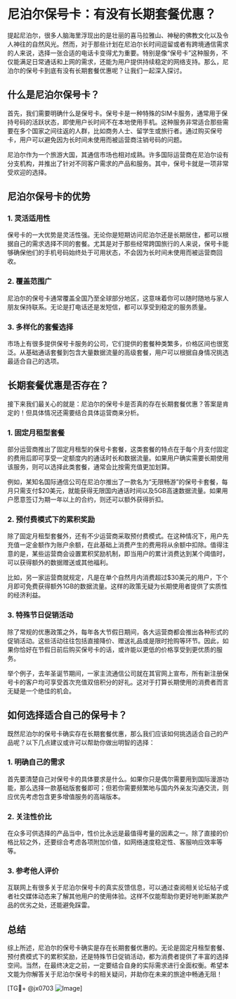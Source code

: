 # 尼泊尔保号卡：有没有长期套餐优惠？

提起尼泊尔，很多人脑海里浮现出的是壮丽的喜马拉雅山、神秘的佛教文化以及令人神往的自然风光。然而，对于那些计划在尼泊尔长时间逗留或者有跨境通信需求的人来说，选择一张合适的电话卡变得尤为重要。特别是像“保号卡”这种服务，不仅能满足日常通话和上网的需求，还能为用户提供持续稳定的网络支持。那么，尼泊尔的保号卡到底有没有长期套餐优惠呢？让我们一起深入探讨。

## 什么是尼泊尔保号卡？

首先，我们需要明确什么是保号卡。保号卡是一种特殊的SIM卡服务，通常用于保持号码的活跃状态，即使用户长时间不在本地使用手机。这种服务非常适合那些需要在多个国家之间往返的人群，比如商务人士、留学生或旅行者。通过购买保号卡，用户可以避免因为长时间未使用而被运营商注销号码的问题。

尼泊尔作为一个旅游大国，其通信市场也相对成熟。许多国际运营商在尼泊尔设有分支机构，并推出了针对不同客户需求的产品和服务。其中，保号卡就是一项非常受欢迎的选择。

## 尼泊尔保号卡的优势

### 1. 灵活适用性
保号卡的一大优势是灵活性强。无论你是短期访问尼泊尔还是长期居住，都可以根据自己的需求选择不同的套餐。尤其是对于那些经常跨国旅行的人来说，保号卡能够确保他们的手机号码始终处于可用状态，不会因为长时间未使用而被运营商回收。

### 2. 覆盖范围广
尼泊尔的保号卡通常覆盖全国乃至全球部分地区，这意味着你可以随时随地与家人朋友保持联系。无论是打电话还是发短信，都可以享受到稳定的服务质量。

### 3. 多样化的套餐选择
市场上有很多提供保号卡服务的公司，它们提供的套餐种类繁多，价格区间也很宽泛。从基础通话套餐到包含大量数据流量的高级套餐，用户可以根据自身情况挑选最适合自己的选项。

## 长期套餐优惠是否存在？

接下来我们最关心的就是：尼泊尔的保号卡是否真的存在长期套餐优惠？答案是肯定的！但具体情况还需要结合具体运营商来分析。

### 1. 固定月租型套餐
部分运营商推出了固定月租型的保号卡套餐，这类套餐的特点在于每个月支付固定的费用后即可享受一定额度内的通话时长和数据流量。如果用户确实需要长期使用该服务，则可以选择此类套餐，通常会比按需充值更加划算。

例如，某知名国际通信公司在尼泊尔推出了一款名为“无限畅游”的保号卡套餐，每月只需支付$20美元，就能获得无限国内通话时间以及5GB高速数据流量。如果用户愿意签订为期一年以上的合约，则还可以额外获得折扣。

### 2. 预付费模式下的累积奖励
除了固定月租型套餐外，还有不少运营商采取预付费模式。在这种情况下，用户先充值一定金额作为账户余额，在此基础上消费产生的费用将从余额中扣除。值得注意的是，某些运营商会设置累积奖励机制，即当用户的累计消费达到某个阈值时，可以获得额外的数据赠送或其他福利。

比如，另一家运营商就规定，凡是在单个自然月内消费超过$30美元的用户，下个月即可免费获得额外1GB的数据流量。这样的政策无疑为长期使用者提供了实质性的经济利益。

### 3. 特殊节日促销活动
除了常规的优惠政策之外，每年各大节假日期间，各大运营商都会推出各种形式的促销活动。这些活动往往包括直接降价、赠送礼品或是限时抢购等环节。因此，如果你恰好在节假日前后购买保号卡的话，或许能以更低的价格享受到更优质的服务。

举个例子，去年圣诞节期间，一家主流通信公司就在其官网上宣布，所有新注册保号卡的客户均可享受首次充值双倍积分的好礼。这对于打算长期使用的消费者而言无疑是一个绝佳的机会。

## 如何选择适合自己的保号卡？

既然尼泊尔的保号卡确实存在长期套餐优惠，那么我们应该如何挑选适合自己的产品呢？以下几点建议或许可以帮助你做出明智的选择：

### 1. 明确自己的需求
首先要清楚自己对保号卡的具体要求是什么。如果你只是偶尔需要用到国际漫游功能，那么选择一款基础版套餐即可；但若你需要频繁地与国内外亲友沟通交流，则应优先考虑包含更多增值服务的高端版本。

### 2. 关注性价比
在众多可供选择的产品当中，性价比永远是最值得考量的因素之一。除了直接的价格比较之外，还要综合考虑各项附加价值，如网络速度稳定性、客服响应效率等等。

### 3. 参考他人评价
互联网上有很多关于尼泊尔保号卡的真实反馈信息，可以通过查阅相关论坛帖子或者社交媒体动态来了解其他用户的使用体验。这样不仅能帮助你更好地判断某款产品的优劣之处，还能避免踩雷。

## 总结

综上所述，尼泊尔的保号卡确实是存在长期套餐优惠的。无论是固定月租型套餐、预付费模式下的累积奖励，还是特殊节日促销活动，都为消费者提供了丰富的选择空间。当然，在最终决定之前，一定要结合自身的实际需求进行全面权衡。希望本文能为你解答关于尼泊尔保号卡的相关疑问，并助你在未来的旅途中畅通无阻！

[TG💪+ @jx0703 ![Image](https://github.com/user-attachments/assets/dbca1d08-cadb-493c-b0ec-ad6f7a83f270)]